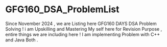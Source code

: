 # GFG160_DSA_ProblemList
Since November 2024 , we are Listing here GFG160 DAYS DSA Problem Solving ! i am Upskilling and Mastering My self here for Revision Purpose , entire things we are including here ! I am implementing Problem with C++ and Java Both .
